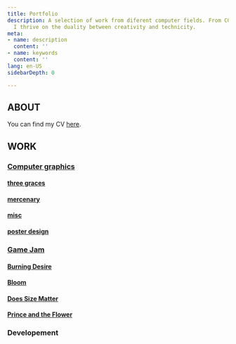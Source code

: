 ```yaml
---
title: Portfolio
description: A selection of work from diferent computer fields. From CGI to programming,
  I thrive on the duality between creativity and technicity.
meta:
- name: description
  content: ''
- name: keywords
  content: ''
lang: en-US
sidebarDepth: 0

---
```

## ABOUT

You can find my CV [here](cv/).

## WORK

### [Computer graphics](cg/)

#### [three graces](cg/three-graces)

#### [mercenary](cg/mercenary)

#### [misc](cg/misc)

#### [poster design](cg/poster-design)

### [Game Jam](gj/)

#### [Burning Desire](gj/burning-desire)

#### [Bloom](gj/bloom)

#### [Does Size Matter](gj/does-size-matter)

#### [Prince and the Flower](gj/prince-and-the-flower)

### Developement